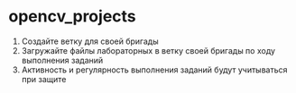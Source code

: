 # opencv_projects

1. Создайте ветку для своей бригады
2. Загружайте файлы лабораторных в ветку своей бригады по ходу выполнения заданий
3. Активность и регулярность выполнения заданий будут учитываться при защите
